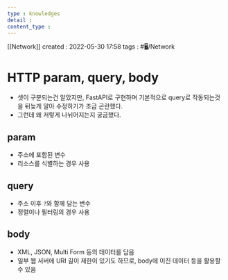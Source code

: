 ```yaml
---
type : knowledges
detail : 
content_type :
---
```


[[Network]]
created : 2022-05-30 17:58
tags : #🖥️/Network 

# HTTP param, query, body
- 셋이 구분되는건 알았지만, FastAPI로 구현하며 기본적으로 query로 작동되는것을 뒤늦게 알아 수정하기가 조금 곤란했다.
- 그런데 왜 저렇게 나뉘어지는지 궁금했다.

## param
- 주소에 포함된 변수
- 리소스를 식별하는 경우 사용

## query
- 주소 이후 `?`와 함께 담는 변수
- 정렬이나 필터링의 경우 사용

## body
- XML, JSON, Multi Form 등의 데이터를 담음
- 일부 웹 서버에 URI 길이 제한이 있기도 하므로, body에 이진 데이터 등을 활용할 수 있음
